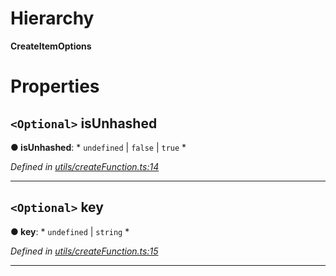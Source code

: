 

# Hierarchy

**CreateItemOptions**

# Properties

<a id="isunhashed"></a>

## `<Optional>` isUnhashed

**● isUnhashed**: * `undefined` &#124; `false` &#124; `true`
*

*Defined in [utils/createFunction.ts:14](https://github.com/polkadot-js/api/blob/5f1178f/packages/type-storage/src/utils/createFunction.ts#L14)*

___
<a id="key"></a>

## `<Optional>` key

**● key**: * `undefined` &#124; `string`
*

*Defined in [utils/createFunction.ts:15](https://github.com/polkadot-js/api/blob/5f1178f/packages/type-storage/src/utils/createFunction.ts#L15)*

___

